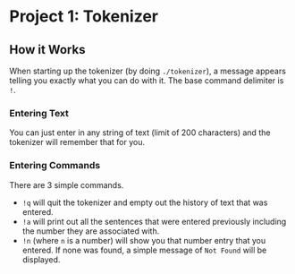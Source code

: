 Project 1: Tokenizer
====================

## How it Works

When starting up the tokenizer (by doing `./tokenizer`), a message appears
telling you exactly what you can do with it. The base command delimiter is
`!`.

### Entering Text

You can just enter in any string of text (limit of 200 characters) and the
tokenizer will remember that for you.

### Entering Commands

There are 3 simple commands.
 * `!q` will quit the tokenizer and empty out the history of text that was entered.
 * `!a` will print out all the sentences that were entered previously including the number they are associated with.
 * `!n` (where `n` is a number) will show you that number entry that you
 entered. If none was found, a simple message of `Not Found` will be
 displayed.

